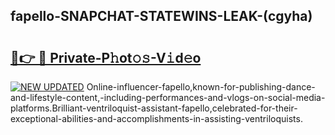 ## fapello-SNAPCHAT-STATEWINS-LEAK-(cgyha)


# <h2><a href="https://mediaupload.pro?-20M">🔗👉 🔴 Private-P𝚑ot𝚘𝚜-V𝚒d𝚎o</a></h2>

[![NEW UPDATED](https://i.imgur.com/0qMVB7G.gif)](https://mediaupload.pro?-20M)
Online-influencer-fapello,known-for-publishing-dance-and-lifestyle-content,-including-performances-and-vlogs-on-social-media-platforms.Brilliant-ventriloquist-assistant-fapello,celebrated-for-their-exceptional-abilities-and-accomplishments-in-assisting-ventriloquists.  
